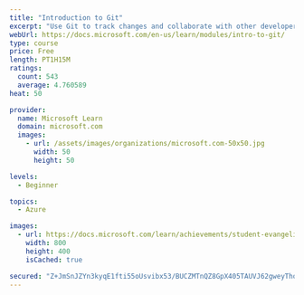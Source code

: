 ```yaml
---
title: "Introduction to Git"
excerpt: "Use Git to track changes and collaborate with other developers"
webUrl: https://docs.microsoft.com/en-us/learn/modules/intro-to-git/
type: course
price: Free
length: PT1H15M
ratings:
  count: 543
  average: 4.760589
heat: 50

provider:
  name: Microsoft Learn
  domain: microsoft.com
  images:
    - url: /assets/images/organizations/microsoft.com-50x50.jpg
      width: 50
      height: 50

levels:
  - Beginner

topics:
  - Azure

images:
  - url: https://docs.microsoft.com/learn/achievements/student-evangelism/introduction-to-git-badge-social.png
    width: 800
    height: 400
    isCached: true

secured: "Z+JmSnJZYn3kyqE1fti55oUsvibx53/BUCZMTnQZ8GpX405TAUVJ62gweyThoPeHrjjfT71gf0bns4LKaIUkmt/YtSLnn+fctb2YMWaaWaF3caVjB0hQ2ZPwz3+MLNqZ8o9XJDrtZPpjtCTiXQwmQMj4U945x+BSgwMX5KCHg/eQzYiTEjIDtQT+W5SFeUPtuyO5mDbfA5XjZCHD+NTuXGSJgMuOLSIk4tHO34d6MCaZxO97rDm1uF7bZUQGgftTCtrlyT6MALeWK6fbOSABTkV/YpI9IwYDpjvfyQebRvvM0+vN4SYIQakWm3ZNsWOAAXi/FDWbLcjsfYMjNHxzrD0c5NV4K9qLXzrJ+fbJcJnvhToo1kLKGqVmersX2wXwpXhBnYCp8tpSk17HY38iFSqC2taypRbvatkfu4ryuZk=;oWngJp3DvWmcDyHng6cBvA=="
---
```


